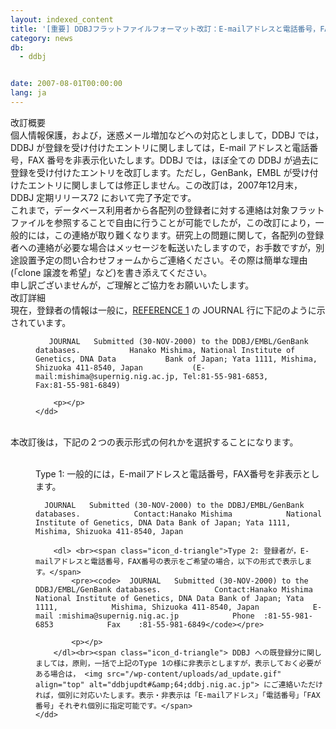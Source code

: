 ```yaml
---
layout: indexed_content
title: '[重要] DDBJフラットファイルフォーマット改訂：E-mailアドレスと電話番号，FAX番号の非表示化　'
category: news
db:
  - ddbj


date: 2007-08-01T00:00:00
lang: ja
---
```


<span class="icon_d-triangle font-bold">改訂概要</span><br>個人情報保護，および，迷惑メール増加などへの対応としまして，DDBJ では，DDBJ が登録を受け付けたエントリに関しましては，E-mail アドレスと電話番号，FAX 番号を非表示化いたします。DDBJ では，ほぼ全ての DDBJ が過去に登録を受け付けたエントリを改訂します。ただし，GenBank，EMBL が受け付けたエントリに関しましては修正しません。この改訂は，2007年12月末，DDBJ 定期リリース72 において完了予定です。<br>これまで，データベース利用者から各配列の登録者に対する連絡は対象フラットファイルを参照することで自由に行うことが可能でしたが，この改訂により，一般的には，この連絡が取り難くなります。研究上の問題に関して，各配列の登録者への連絡が必要な場合はメッセージを転送いたしますので，お手数ですが，別途設置予定の問い合わせフォームからご連絡ください。その際は簡単な理由(「clone 譲渡を希望」など)を書き添えてください。<br>申し訳ございませんが，ご理解とご協力をお願いいたします。<br><span class="icon_d-triangle font-bold">改訂詳細</span><br>現在，登録者の情報は一般に，<a href="/ddbj/flat-file.html#Reference1B">REFERENCE 1</a> の JOURNAL 行に下記のように示されています。<br>

<dl>
    <dd>
        <pre><code>   JOURNAL   Submitted (30-NOV-2000) to the DDBJ/EMBL/GenBank databases.           Hanako Mishima, National Institute of Genetics, DNA Data           Bank of Japan; Yata 1111, Mishima, Shizuoka 411-8540, Japan           (E-mail:mishima@supernig.nig.ac.jp, Tel:81-55-981-6853,            Fax:81-55-981-6849)</code></pre>

        <p></p>
    </dd>
</dl><br>本改訂後は，下記の２つの表示形式の何れかを選択することになります。<br>

<dl>
    <dd><br><span class="icon_d-triangle">Type 1: 一般的には，E-mailアドレスと電話番号，FAX番号を非表示とします。</span>
        <pre><code>  JOURNAL   Submitted (30-NOV-2000) to the DDBJ/EMBL/GenBank databases.            Contact:Hanako Mishima            National Institute of Genetics, DNA Data Bank of Japan; Yata 1111,            Mishima, Shizuoka 411-8540, Japan</code></pre>

        <dl> <br><span class="icon_d-triangle">Type 2: 登録者が，E-mailアドレスと電話番号，FAX番号の表示をご希望の場合，以下の形式で表示します。</span>
            <pre><code>  JOURNAL   Submitted (30-NOV-2000) to the DDBJ/EMBL/GenBank databases.            Contact:Hanako Mishima            National Institute of Genetics, DNA Data Bank of Japan; Yata 1111,            Mishima, Shizuoka 411-8540, Japan            E-mail :mishima@supernig.nig.ac.jp            Phone  :81-55-981-6853            Fax    :81-55-981-6849</code></pre>

            <p></p>
        </dl><br><span class="icon_d-triangle"> DDBJ への既登録分に関しましては，原則，一括で上記のType 1の様に非表示としますが，表示しておく必要がある場合は， <img src="/wp-content/uploads/ad_update.gif" align="top" alt="ddbjupdt#&amp;64;ddbj.nig.ac.jp"> にご連絡いただければ，個別に対応いたします。表示・非表示は「E-mailアドレス」「電話番号」「FAX番号」それぞれ個別に指定可能です。</span>
    </dd>
</dl>
